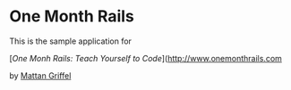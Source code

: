 # One Month Rails

This is the sample application for 

[*One Monh Rails: Teach Yourself to Code*](http://www.onemonthrails.com

by [Mattan Griffel]()